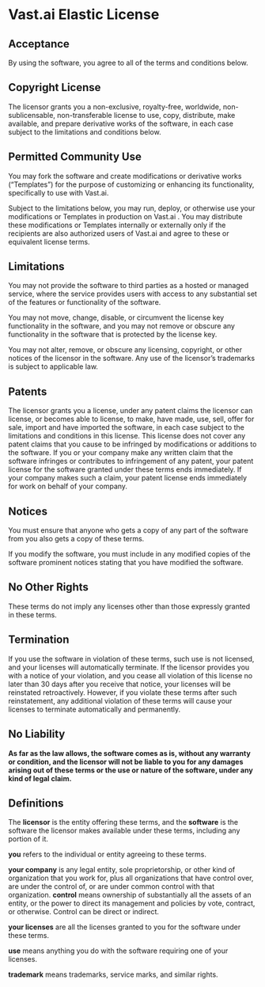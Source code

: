# Vast.ai Elastic License

## Acceptance
By using the software, you agree to all of the terms and conditions below.

## Copyright License
The licensor grants you a non-exclusive, royalty-free, worldwide, non-sublicensable, non-transferable license to use, copy, distribute, make available, and prepare derivative works of the software, in each case subject to the limitations and conditions below.

## Permitted Community Use
You may fork the software and create modifications or derivative works (“Templates”) for the purpose of customizing or enhancing its functionality, specifically to use with Vast.ai.

Subject to the limitations below, you may run, deploy, or otherwise use your modifications or Templates in production on Vast.ai . You may distribute these modifications or Templates internally or externally only if the recipients are also authorized users of Vast.ai and agree to these or equivalent license terms.

## Limitations
You may not provide the software to third parties as a hosted or managed service, where the service provides users with access to any substantial set of the features or functionality of the software.

You may not move, change, disable, or circumvent the license key functionality in the software, and you may not remove or obscure any functionality in the software that is protected by the license key.

You may not alter, remove, or obscure any licensing, copyright, or other notices of the licensor in the software. Any use of the licensor’s trademarks is subject to applicable law.

## Patents
The licensor grants you a license, under any patent claims the licensor can license, or becomes able to license, to make, have made, use, sell, offer for sale, import and have imported the software, in each case subject to the limitations and conditions in this license. This license does not cover any patent claims that you cause to be infringed by modifications or additions to the software. If you or your company make any written claim that the software infringes or contributes to infringement of any patent, your patent license for the software granted under these terms ends immediately. If your company makes such a claim, your patent license ends immediately for work on behalf of your company.

## Notices
You must ensure that anyone who gets a copy of any part of the software from you also gets a copy of these terms.

If you modify the software, you must include in any modified copies of the software prominent notices stating that you have modified the software.

## No Other Rights
These terms do not imply any licenses other than those expressly granted in these terms.

## Termination
If you use the software in violation of these terms, such use is not licensed, and your licenses will automatically terminate. If the licensor provides you with a notice of your violation, and you cease all violation of this license no later than 30 days after you receive that notice, your licenses will be reinstated retroactively. However, if you violate these terms after such reinstatement, any additional violation of these terms will cause your licenses to terminate automatically and permanently.

## No Liability
__As far as the law allows, the software comes as is, without any warranty or condition, and the licensor will not be liable to you for any damages arising out of these terms or the use or nature of the software, under any kind of legal claim.__

## Definitions
The __licensor__ is the entity offering these terms, and the __software__ is the software the licensor makes available under these terms, including any portion of it.

__you__ refers to the individual or entity agreeing to these terms.

__your company__ is any legal entity, sole proprietorship, or other kind of organization that you work for, plus all organizations that have control over, are under the control of, or are under common control with that organization. __control__ means ownership of substantially all the assets of an entity, or the power to direct its management and policies by vote, contract, or otherwise. Control can be direct or indirect.

__your licenses__ are all the licenses granted to you for the software under these terms.

__use__ means anything you do with the software requiring one of your licenses.

__trademark__ means trademarks, service marks, and similar rights.



